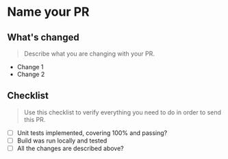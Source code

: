 # Name your PR

## What's changed

> Describe what you are changing with your PR.

- Change 1
- Change 2

## Checklist

> Use this checklist to verify everything you need to do in order to send this PR.

- [ ] Unit tests implemented, covering 100% and passing?
- [ ] Build was run locally and tested
- [ ] All the changes are described above?
